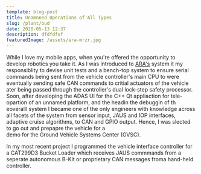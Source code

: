 ```yaml
---
template: blog-post
title: Unamnned Operations of All Types
slug: /plant/bud
date: 2020-05-13 12:37
description: dfdfdfsf
featuredImage: /assets/ara-mrzr.jpg
---
```


While I love my mobile apps, when you're offered the opportunity to develop robotics you take it. As I was introduced to 
[ARA's](https://www.ara.com) system it my responsiblity to devise unit tests and a bench-top system to ensure serial commands being sent from
the vehicle controller's main CPU to were eventually sending safe CAN commands to critial actuators of the vehicle ater being passed through
the controller's dual lock-step safety processor. Soon, after developing the ADAS UI for the C++ Qt appliaction for tele-opartion of an unnamed 
platform, and the headin the debuggin of th eoveralll system I became one of the only engineers with knowledge across all facets of the system from sensor input, 
JAUS and IOP interfaces, adaptive cruise algorithms, to CAN and GPIO output. Hence, I was slected to go out and prepapre the vehicle for a  
demo for the Ground Vehicle Systems Center (GVSC). 

In my most recent project I programmed the vehicle interface controller for a CAT299D3 Bucket Loader which receives JAUS commmands from 
a seperate autonomous B-Kit or proprietary CAN messages froma hand-held controller.
